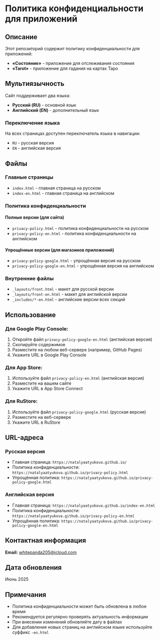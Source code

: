 # Политика конфиденциальности для приложений

## Описание

Этот репозиторий содержит политику конфиденциальности для приложений:
- **«Состояние»** - приложение для отслеживания состояния
- **«Tarot»** - приложение для гадания на картах Таро

## Мультиязычность

Сайт поддерживает два языка:
- **Русский (RU)** - основной язык
- **Английский (EN)** - дополнительный язык

### Переключение языка

На всех страницах доступен переключатель языка в навигации:
- `RU` - русская версия
- `EN` - английская версия

## Файлы

### Главные страницы
- `index.html` - главная страница на русском
- `index-en.html` - главная страница на английском

### Политика конфиденциальности

#### Полные версии (для сайта)
- `privacy-policy.html` - политика конфиденциальности на русском
- `privacy-policy-en.html` - политика конфиденциальности на английском

#### Упрощённые версии (для магазинов приложений)
- `privacy-policy-google.html` - упрощённая версия на русском
- `privacy-policy-google-en.html` - упрощённая версия на английском

### Внутренние файлы
- `_layouts/front.html` - макет для русской версии
- `_layouts/front-en.html` - макет для английской версии
- `_includes/*-en.html` - английские версии всех секций

## Использование

### Для Google Play Console:
1. Откройте файл `privacy-policy-google-en.html` (английская версия)
2. Скопируйте содержимое
3. Разместите на любом веб-сервере (например, GitHub Pages)
4. Укажите URL в Google Play Console

### Для App Store:
1. Используйте файл `privacy-policy-en.html` (английская версия)
2. Разместите на вашем сайте
3. Укажите URL в App Store Connect

### Для RuStore:
1. Используйте файл `privacy-policy-google.html` (русская версия)
2. Разместите на веб-сервере
3. Укажите URL в RuStore

## URL-адреса

### Русская версия
- Главная страница: `https://natalyaatyukova.github.io/`
- Политика конфиденциальности: `https://natalyaatyukova.github.io/privacy-policy.html`
- Упрощённая политика: `https://natalyaatyukova.github.io/privacy-policy-google.html`

### Английская версия
- Главная страница: `https://natalyaatyukova.github.io/index-en.html`
- Политика конфиденциальности: `https://natalyaatyukova.github.io/privacy-policy-en.html`
- Упрощённая политика: `https://natalyaatyukova.github.io/privacy-policy-google-en.html`

## Контактная информация

**Email:** whitepanda205@icloud.com

## Дата обновления

Июнь 2025

## Примечания

- Политика конфиденциальности может быть обновлена в любое время
- Рекомендуется регулярно проверять актуальность информации
- При внесении изменений обновляйте дату в файлах
- Для добавления новых страниц на английском языке используйте суффикс `-en.html` 